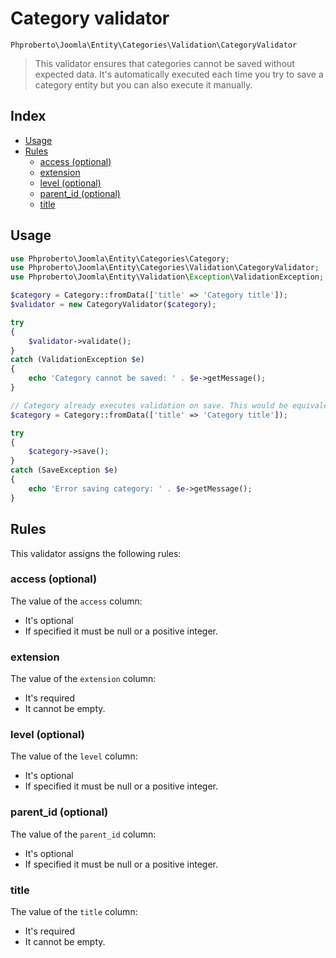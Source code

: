 # Category validator 

`Phproberto\Joomla\Entity\Categories\Validation\CategoryValidator`

> This validator ensures that categories cannot be saved without expected data. It's automatically executed each time you try to save a category entity but you can also execute it manually.

## Index <a id="index"></a>

* [Usage](#usage)
* [Rules](#rules)
    * [access (optional)](#access)
    * [extension](#extension)
    * [level (optional)](#level)
    * [parent_id (optional)](#parent_id)
    * [title](#title)

## Usage <a id="usage"></a>

```php
use Phproberto\Joomla\Entity\Categories\Category;
use Phproberto\Joomla\Entity\Categories\Validation\CategoryValidator;
use Phproberto\Joomla\Entity\Validation\Exception\ValidationException;

$category = Category::fromData(['title' => 'Category title']);
$validator = new CategoryValidator($category);

try
{
    $validator->validate();
}
catch (ValidationException $e)
{
    echo 'Category cannot be saved: ' . $e->getMessage();
}

// Category already executes validation on save. This would be equivalent to previous code:
$category = Category::fromData(['title' => 'Category title']);

try 
{
    $category->save();
} 
catch (SaveException $e) 
{
    echo 'Error saving category: ' . $e->getMessage();
}

```

## Rules <a id="rules"></a>

This validator assigns the following rules:   

### access (optional) <a id="access"></a>

The value of the `access` column:  

* It's optional
* If specified it must be null or a positive integer. 

### extension <a id="extension"></a>

The value of the `extension` column:  

* It's required
* It cannot be empty.

### level (optional) <a id="level"></a>

The value of the `level` column:  

* It's optional
* If specified it must be null or a positive integer. 


### parent_id (optional) <a id="parent_id"></a>

The value of the `parent_id` column:  

* It's optional
* If specified it must be null or a positive integer. 


### title <a id="title"></a>

The value of the `title` column:  

* It's required
* It cannot be empty.


